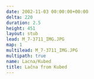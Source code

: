 ```yaml
---
date: 2002-11-03 00:00:00+00:00
delta: 220
duration: 2.5
height: 451
layout: stub
lead: M_7-3711_IMG.JPG
map: 1
multilead: M_7-3711_IMG.JPG
multipath: true
name: Lacna/Kubed
title: Lačna from Kubed
---
```

